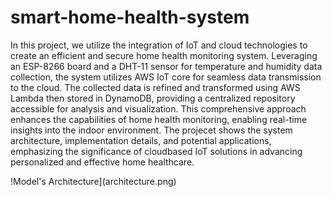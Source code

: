 # smart-home-health-system

In this project, we utilize the integration of
IoT and cloud technologies to create an efficient and secure
home health monitoring system. Leveraging an ESP-8266 board
and a DHT-11 sensor for temperature and humidity data
collection, the system utilizes AWS IoT core for seamless
data transmission to the cloud. The collected data is refined 
and transformed using AWS Lambda then stored in DynamoDB, 
providing a centralized repository accessible for analysis and visualization. This comprehensive
approach enhances the capabilities of home health monitoring,
enabling real-time insights into the indoor environment. The
projecet shows the system architecture, implementation details,
and potential applications, emphasizing the significance of cloudbased
IoT solutions in advancing personalized and effective home
healthcare.

!Model's Architecture](architecture.png)
